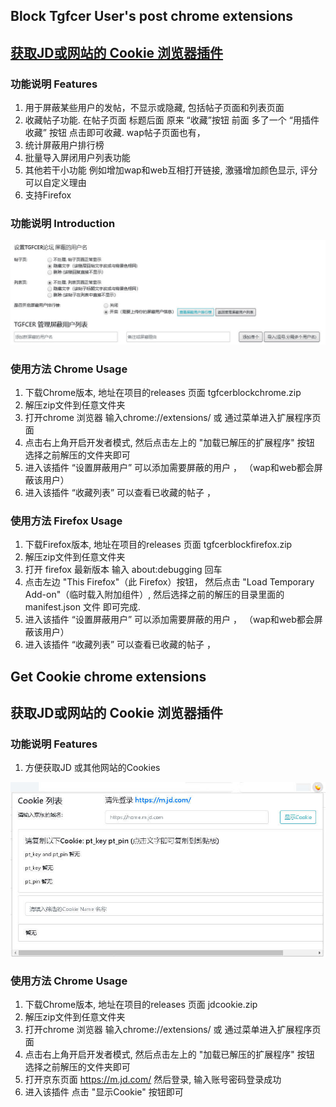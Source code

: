 ## Block Tgfcer User's post chrome extensions
## [获取JD或网站的 Cookie  浏览器插件](#get-cookie-chrome-extensions)

### 功能说明 Features 

1. 用于屏蔽某些用户的发帖，不显示或隐藏, 包括帖子页面和列表页面
2. 收藏帖子功能. 在帖子页面 标题后面  原来 “收藏”按钮 前面 多了一个 “用插件收藏” 按钮 点击即可收藏. wap帖子页面也有，
3. 统计屏蔽用户排行榜  
4. 批量导入屏闭用户列表功能 
5. 其他若干小功能 例如增加wap和web互相打开链接, 激骚增加颜色显示, 评分可以自定义理由
6. 支持Firefox

### 功能说明 Introduction 

![功能说明](https://github.com/jinwyp/tgfcerblock/blob/master/docs/readme.jpg?raw=true)


### 使用方法 Chrome Usage

1. 下载Chrome版本, 地址在项目的releases 页面 tgfcerblockchrome.zip
2. 解压zip文件到任意文件夹
3. 打开chrome 浏览器 输入chrome://extensions/ 或 通过菜单进入扩展程序页面
4. 点击右上角开启开发者模式, 然后点击左上的 "加载已解压的扩展程序" 按钮 选择之前解压的文件夹即可
5. 进入该插件 “设置屏蔽用户” 可以添加需要屏蔽的用户 ， （wap和web都会屏蔽该用户）
6. 进入该插件 “收藏列表” 可以查看已收藏的帖子 ，


### 使用方法 Firefox Usage

1. 下载Firefox版本, 地址在项目的releases 页面 tgfcerblockfirefox.zip
2. 解压zip文件到任意文件夹
3. 打开 firefox 最新版本 输入 about:debugging 回车
4. 点击左边 "This Firefox"（此 Firefox）按钮， 然后点击 "Load Temporary Add-on"（临时载入附加组件）, 然后选择之前的解压的目录里面的manifest.json 文件 即可完成.
5. 进入该插件 “设置屏蔽用户” 可以添加需要屏蔽的用户 ， （wap和web都会屏蔽该用户）
6. 进入该插件 “收藏列表” 可以查看已收藏的帖子 ，




## Get Cookie chrome extensions
## 获取JD或网站的 Cookie  浏览器插件 

### 功能说明 Features 

1. 方便获取JD 或其他网站的Cookies 

![功能说明](https://github.com/jinwyp/tgfcerblock/blob/master/docs/cookie.jpg?raw=true)

### 使用方法 Chrome Usage

1. 下载Chrome版本, 地址在项目的releases 页面 jdcookie.zip
2. 解压zip文件到任意文件夹
3. 打开chrome 浏览器 输入chrome://extensions/ 或 通过菜单进入扩展程序页面
4. 点击右上角开启开发者模式, 然后点击左上的 "加载已解压的扩展程序" 按钮 选择之前解压的文件夹即可
5. 打开京东页面 https://m.jd.com/  然后登录, 输入账号密码登录成功
6. 进入该插件 点击 "显示Cookie" 按钮即可